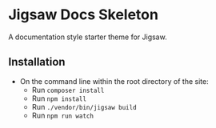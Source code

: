 # Jigsaw Docs Skeleton

A documentation style starter theme for Jigsaw.

## Installation
- On the command line within the root directory of the site:
    - Run `composer install`
    - Run `npm install`
    - Run `./vendor/bin/jigsaw build`
    - Run `npm run watch`
